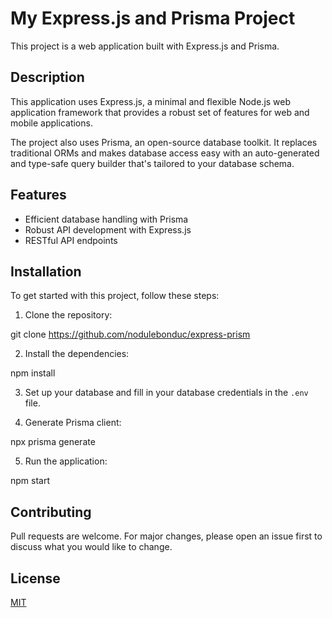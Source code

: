 # My Express.js and Prisma Project

This project is a web application built with Express.js and Prisma.

## Description

This application uses Express.js, a minimal and flexible Node.js web application framework that provides a robust set of features for web and mobile applications. 

The project also uses Prisma, an open-source database toolkit. It replaces traditional ORMs and makes database access easy with an auto-generated and type-safe query builder that's tailored to your database schema.

## Features

- Efficient database handling with Prisma
- Robust API development with Express.js
- RESTful API endpoints

## Installation

To get started with this project, follow these steps:

1. Clone the repository:


git clone https://github.com/nodulebonduc/express-prism


2. Install the dependencies:


npm install

3. Set up your database and fill in your database credentials in the `.env` file.

4. Generate Prisma client:


npx prisma generate


5. Run the application:


npm start

## Contributing

Pull requests are welcome. For major changes, please open an issue first to discuss what you would like to change.

## License

[MIT](https://choosealicense.com/licenses/mit/)